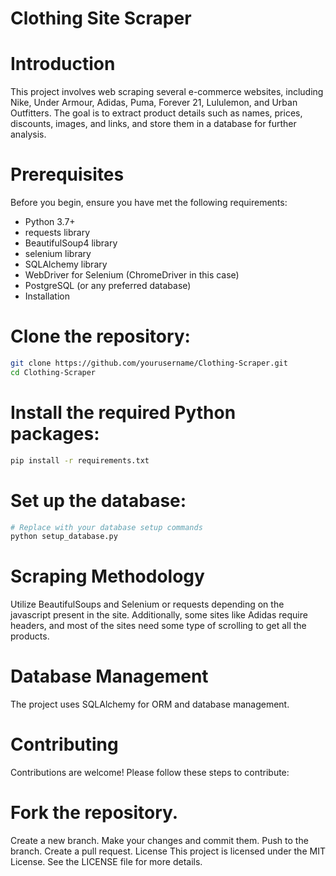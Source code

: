 # Clothing Site Scraper

# Introduction
This project involves web scraping several e-commerce websites, including Nike, Under Armour, Adidas, Puma, Forever 21, Lululemon, and Urban Outfitters. The goal is to extract product details such as names, prices, discounts, images, and links, and store them in a database for further analysis.

# Prerequisites
Before you begin, ensure you have met the following requirements:

- Python 3.7+
- requests library
- BeautifulSoup4 library
- selenium library
- SQLAlchemy library
- WebDriver for Selenium (ChromeDriver in this case)
- PostgreSQL (or any preferred database)
- Installation
  
# Clone the repository:

```bash
git clone https://github.com/yourusername/Clothing-Scraper.git
cd Clothing-Scraper
```

# Install the required Python packages:

```bash
pip install -r requirements.txt
```

# Set up the database:

``` bash
# Replace with your database setup commands
python setup_database.py
```


# Scraping Methodology
Utilize BeautifulSoups and Selenium or requests depending on the javascript present in the site. Additionally, some sites like Adidas require headers, and most of the sites need some type of scrolling to get all the products.

# Database Management
The project uses SQLAlchemy for ORM and database management.

# Contributing
Contributions are welcome! Please follow these steps to contribute:

# Fork the repository.
Create a new branch.
Make your changes and commit them.
Push to the branch.
Create a pull request.
License
This project is licensed under the MIT License. See the LICENSE file for more details.
